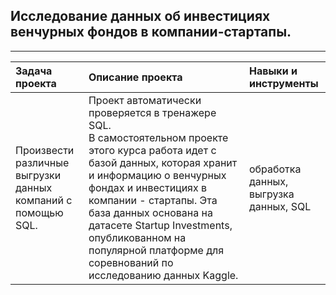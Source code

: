 ## Исследование данных об инвестициях венчурных фондов в компании-стартапы.

_________________________________________________________________________________________________________________________________________________


| **Задача проекта** | **Описание проекта** | **Навыки и инструменты** |
|:--- |:--- |:--- |
|Произвести различные выгрузки<br>данных компаний с помощью SQL.|Проект автоматически проверяется в тренажере SQL.<br>В самостоятельном проекте этого курса работа идет с базой данных, которая хранит и информацию о венчурных фондах и инвестициях в компании - стартапы. Эта база данных основана на датасете Startup Investments, опубликованном на популярной платформе для соревнований по исследованию данных Kaggle.|обработка данных,<br>выгрузка данных, SQL|